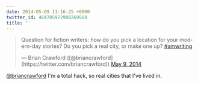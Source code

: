 ```yaml
---
date: 2014-05-09 11:16:25 +0000
twitter_id: 464785972908269568
title: ''
---
```


<blockquote class="twitter-tweet"><p lang="en" dir="ltr">Question for fiction writers: how do you pick a location for your modern-day stories? Do you pick a real city, or make one up? <a href="https://twitter.com/hashtag/amwriting?src=hash&amp;ref_src=twsrc%5Etfw">#amwriting</a></p>&mdash; Brian Crawford ([@briancrawford](https://twitter.com/briancrawford)) <a href="https://twitter.com/briancrawford/status/464780647341776897?ref_src=twsrc%5Etfw">May 9, 2014</a></blockquote>
<script async src="https://platform.twitter.com/widgets.js" charset="utf-8"></script>

[@briancrawford](https://twitter.com/briancrawford) I'm a total hack, so real cities that I've lived in.
